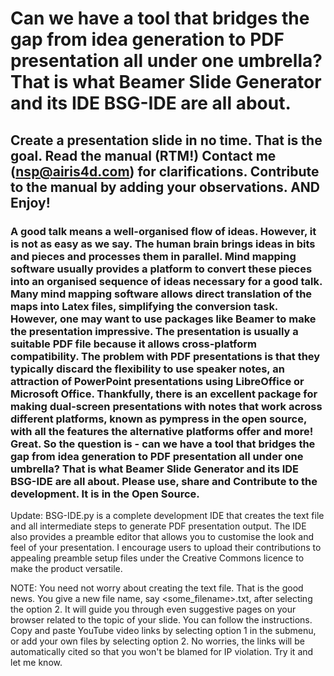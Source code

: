 
# Can we have a tool that bridges the gap from idea generation to PDF presentation all under one umbrella? That is what Beamer Slide Generator and its IDE BSG-IDE are all about.

## Create a presentation slide in no time. That is the goal. Read the manual (RTM!) Contact me (nsp@airis4d.com) for clarifications. Contribute to the manual by adding your observations. AND Enjoy!

### A good talk means a well-organised flow of ideas. However, it is not as easy as we say. The human brain brings ideas in bits and pieces and processes them in parallel. Mind mapping software usually provides a platform to convert these pieces into an organised sequence of ideas necessary for a good talk. Many mind mapping software allows direct translation of the maps into Latex files, simplifying the conversion task. However, one may want to use packages like Beamer to make the presentation impressive. The presentation is usually a suitable PDF file because it allows cross-platform compatibility. The problem with PDF presentations is that they typically discard the flexibility to use speaker notes, an attraction of PowerPoint presentations using LibreOffice or Microsoft Office. Thankfully, there is an excellent package for making dual-screen presentations with notes that work across different platforms, known as pympress in the open source, with all the features the alternative platforms offer and more! Great. So the question is - can we have a tool that bridges the gap from idea generation to PDF presentation all under one umbrella? That is what Beamer Slide Generator and its IDE BSG-IDE are all about. Please use, share and Contribute to the development. It is in the Open Source.

Update:  BSG-IDE.py  is a complete development IDE that creates the text file and all intermediate steps to generate PDF presentation output. The IDE also provides a preamble editor that allows you to customise the look and feel of your presentation. I encourage users to upload their contributions to appealing preamble setup files under the Creative Commons licence to make the product versatile.

NOTE: You need not worry about creating the text file. That is the good news. You give a new file name, say <some_filename>.txt, after selecting the option 2. It will guide you through even suggestive pages on your browser related to the topic of your slide. You can follow the instructions. Copy and paste YouTube video links by selecting option 1 in the submenu, or add your own files by selecting option 2. No worries, the links will be automatically cited so that you won't be blamed for IP violation. Try it and let me know.

